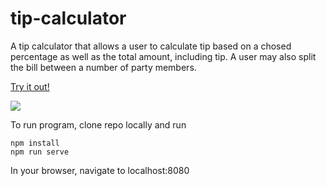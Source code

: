 # tip-calculator

A tip calculator that allows a user to calculate tip based on a chosed percentage as well as the total amount, including tip. A user may also split the bill between a number of party members.

[Try it out!](https://tip-calculate.firebaseapp.com/)

![](https://media.giphy.com/media/hoy4Ft1sYrNfa3Eotd/giphy.gif)

To run program, clone repo locally and run

```
npm install
npm run serve
```
In your browser, navigate to localhost:8080
